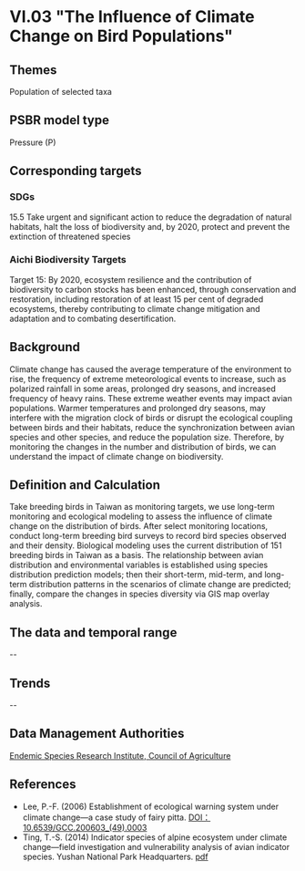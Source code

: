 # VI.03 "The Influence of Climate Change on Bird Populations"

<script type="text/javascript" src="http://cdn.mathjax.org/mathjax/latest/MathJax.js?config=TeX-AMS-MML_HTMLorMML"></script>

## Themes
Population of selected taxa
## PSBR model type
Pressure (P)
## Corresponding targets
### SDGs
15.5 Take urgent and significant action to reduce the degradation of natural habitats, halt the loss of biodiversity and, by 2020, protect and prevent the extinction of threatened species
### Aichi Biodiversity Targets
Target 15: By 2020, ecosystem resilience and the contribution of biodiversity to carbon stocks has been enhanced, through conservation and restoration, including restoration of at least 15 per cent of degraded ecosystems, thereby contributing to climate change mitigation and adaptation and to combating desertification.
## Background
Climate change has caused the average temperature of the environment to rise, the frequency of extreme meteorological events to increase, such as polarized rainfall in some areas, prolonged dry seasons, and increased frequency of heavy rains. These extreme weather events may impact avian populations. Warmer temperatures and prolonged dry seasons, may interfere with the migration clock of birds or disrupt the ecological coupling between birds and their habitats, reduce the synchronization between avian species and other species, and reduce the population size. Therefore, by monitoring the changes in the number and distribution of birds, we can understand the impact of climate change on biodiversity.
## Definition and Calculation
Take breeding birds in Taiwan as monitoring targets, we use long-term monitoring and ecological modeling to assess the influence of climate change on the distribution of birds. After select monitoring locations, conduct long-term breeding bird surveys to record bird species observed and their density. Biological modeling uses the current distribution of 151 breeding birds in Taiwan as a basis. The relationship between avian distribution and environmental variables is established using species distribution prediction models; then their short-term, mid-term, and long-term distribution patterns in the scenarios of climate change are predicted; finally, compare the changes in species diversity via GIS map overlay analysis.
## The data and temporal range
--
## Trends
--
## Data Management Authorities
[Endemic Species Research Institute, Council of Agriculture](https://www.tesri.gov.tw)
## References
* Lee, P.-F. (2006) Establishment of ecological warning system under climate change—a case study of fairy pitta. [DOI： 10.6539/GCC.200603_(49).0003](http://dx.doi.org/10.6539%2fGCC.200603_(49).0003)
* Ting, T.-S. (2014) Indicator species of alpine ecosystem under climate change—field investigation and vulnerability analysis of avian indicator species. Yushan National Park Headquarters. [pdf](https://www.ysnp.gov.tw/upload/documents/20150122_105012.89825.pdf)
